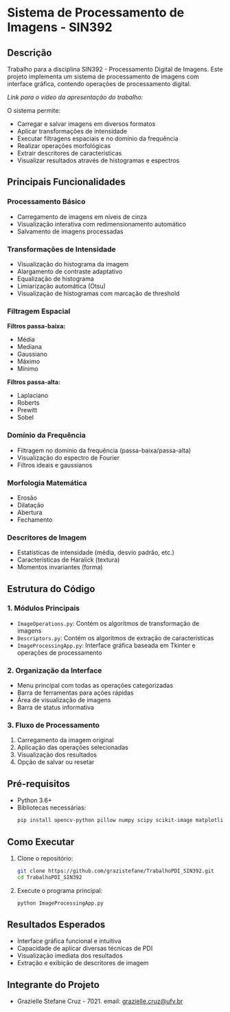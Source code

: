 # Sistema de Processamento de Imagens - SIN392

## Descrição
Trabalho para a disciplina SIN392 - Processamento Digital de Imagens. Este projeto implementa um sistema de processamento de imagens com interface gráfica, contendo operações de processamento digital. 

*Link para o vídeo da apresentação do trabalho:*

O sistema permite:

- Carregar e salvar imagens em diversos formatos
- Aplicar transformações de intensidade
- Executar filtragens espaciais e no domínio da frequência
- Realizar operações morfológicas
- Extrair descritores de características
- Visualizar resultados através de histogramas e espectros

## Principais Funcionalidades

### Processamento Básico
- Carregamento de imagens em níveis de cinza
- Visualização interativa com redimensionamento automático
- Salvamento de imagens processadas

### Transformações de Intensidade
- Visualização do histograma da imagem
- Alargamento de contraste adaptativo
- Equalização de histograma
- Limiarização automática (Otsu)
- Visualização de histogramas com marcação de threshold

### Filtragem Espacial
**Filtros passa-baixa:**
- Média
- Mediana
- Gaussiano
- Máximo
- Mínimo

**Filtros passa-alta:**
- Laplaciano
- Roberts
- Prewitt
- Sobel

### Domínio da Frequência
- Filtragem no domínio da frequência (passa-baixa/passa-alta)
- Visualização do espectro de Fourier
- Filtros ideais e gaussianos

### Morfologia Matemática
- Erosão
- Dilatação
- Abertura
- Fechamento

### Descritores de Imagem
- Estatísticas de intensidade (média, desvio padrão, etc.)
- Características de Haralick (textura)
- Momentos invariantes (forma)

## Estrutura do Código

### 1. Módulos Principais
- `ImageOperations.py`: Contém os algoritmos de transformação de imagens
- `Descriptors.py`: Contém os algoritmos de extração de características
- `ImageProcessingApp.py`: Interface gráfica baseada em Tkinter e operações de processamento

### 2. Organização da Interface
- Menu principal com todas as operações categorizadas
- Barra de ferramentas para ações rápidas
- Área de visualização de imagens
- Barra de status informativa

### 3. Fluxo de Processamento
1. Carregamento da imagem original
2. Aplicação das operações selecionadas
3. Visualização dos resultados
4. Opção de salvar ou resetar

## Pré-requisitos
- Python 3.6+
- Bibliotecas necessárias:
  ```bash
  pip install opencv-python pillow numpy scipy scikit-image matplotlib
  ```

## Como Executar
1. Clone o repositório:
   ```bash
   git clone https://github.com/grazistefane/TrabalhoPDI_SIN392.git
   cd TrabalhoPDI_SIN392
   ```

2. Execute o programa principal:
   ```bash
   python ImageProcessingApp.py
   ```

## Resultados Esperados
- Interface gráfica funcional e intuitiva
- Capacidade de aplicar diversas técnicas de PDI
- Visualização imediata dos resultados
- Extração e exibição de descritores de imagem


## Integrante do Projeto
- Grazielle Stefane Cruz - 7021. email: grazielle.cruz@ufv.br
